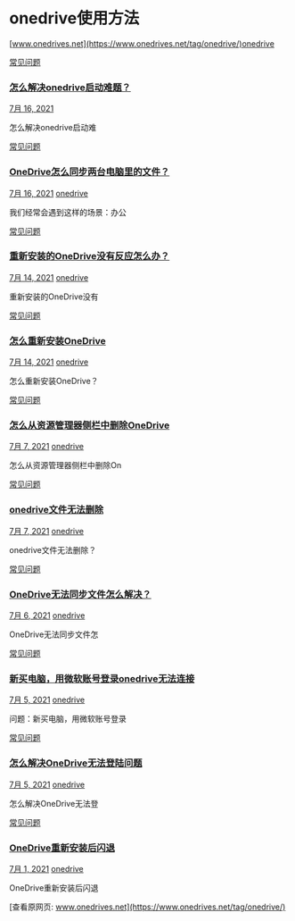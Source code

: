 # onedrive使用方法

[www.onedrives.net](https://www.onedrives.net/tag/onedrive/)onedrive

[常见问题](https://www.onedrives.net/faq/)

### [怎么解决onedrive启动难题？](https://www.onedrives.net/5285.html)

[7月 16, 2021](https://www.onedrives.net/5285.html)

怎么解决onedrive启动难

[常见问题](https://www.onedrives.net/faq/)

### [OneDrive怎么同步两台电脑里的文件？](https://www.onedrives.net/5286.html)

[7月 16, 2021](https://www.onedrives.net/5286.html) [onedrive](https://www.onedrives.net/author/liubowen/)

我们经常会遇到这样的场景：办公

[常见问题](https://www.onedrives.net/faq/)

### [重新安装的OneDrive没有反应怎么办？](https://www.onedrives.net/5280.html)

[7月 14, 2021](https://www.onedrives.net/5280.html) [onedrive](https://www.onedrives.net/author/liubowen/)

重新安装的OneDrive没有

[常见问题](https://www.onedrives.net/faq/)

### [怎么重新安装OneDrive](https://www.onedrives.net/5282.html)

[7月 14, 2021](https://www.onedrives.net/5282.html) [onedrive](https://www.onedrives.net/author/liubowen/)

怎么重新安装OneDrive？

[常见问题](https://www.onedrives.net/faq/)

### [怎么从资源管理器侧栏中删除OneDrive](https://www.onedrives.net/5272.html)

[7月 7, 2021](https://www.onedrives.net/5272.html) [onedrive](https://www.onedrives.net/author/liubowen/)

怎么从资源管理器侧栏中删除On

[常见问题](https://www.onedrives.net/faq/)

### [onedrive文件无法删除](https://www.onedrives.net/5271.html)

[7月 7, 2021](https://www.onedrives.net/5271.html) [onedrive](https://www.onedrives.net/author/liubowen/)

onedrive文件无法删除？

[常见问题](https://www.onedrives.net/faq/)

### [OneDrive无法同步文件怎么解决？](https://www.onedrives.net/5264.html)

[7月 6, 2021](https://www.onedrives.net/5264.html) [onedrive](https://www.onedrives.net/author/liubowen/)

OneDrive无法同步文件怎

[常见问题](https://www.onedrives.net/faq/)

### [新买电脑，用微软账号登录onedrive无法连接](https://www.onedrives.net/5262.html)

[7月 5, 2021](https://www.onedrives.net/5262.html) [onedrive](https://www.onedrives.net/author/liubowen/)

问题：新买电脑，用微软账号登录

[常见问题](https://www.onedrives.net/faq/)

### [怎么解决OneDrive无法登陆问题](https://www.onedrives.net/5261.html)

[7月 5, 2021](https://www.onedrives.net/5261.html) [onedrive](https://www.onedrives.net/author/liubowen/)

怎么解决OneDrive无法登

[常见问题](https://www.onedrives.net/faq/)

### [OneDrive重新安装后闪退](https://www.onedrives.net/5250.html)

[7月 1, 2021](https://www.onedrives.net/5250.html) [onedrive](https://www.onedrives.net/author/liubowen/)

OneDrive重新安装后闪退

[查看原网页: www.onedrives.net](https://www.onedrives.net/tag/onedrive/)